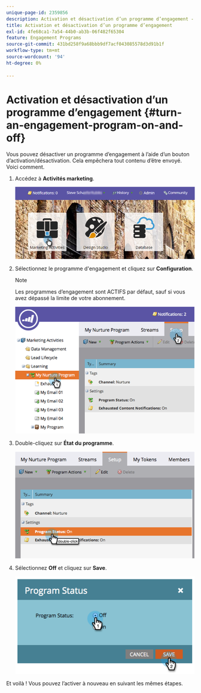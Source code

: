 ```yaml
---
unique-page-id: 2359856
description: Activation et désactivation d’un programme d’engagement - Documents Marketo - Documentation du produit
title: Activation et désactivation d’un programme d’engagement
exl-id: 4fe68ca1-7a54-44b0-ab3b-06f482f65304
feature: Engagement Programs
source-git-commit: 431bd258f9a68bbb9df7acf043085578d3d91b1f
workflow-type: tm+mt
source-wordcount: '94'
ht-degree: 0%

---
```


# Activation et désactivation d’un programme d’engagement {#turn-an-engagement-program-on-and-off}

Vous pouvez désactiver un programme d’engagement à l’aide d’un bouton d’activation/désactivation. Cela empêchera tout contenu d’être envoyé. Voici comment.

1. Accédez à **Activités marketing**.

   ![](assets/login-marketing-activities.png)

1. Sélectionnez le programme d&#39;engagement et cliquez sur **Configuration**.

   >[!NOTE]
   >
   >Les programmes d’engagement sont ACTIFS par défaut, sauf si vous avez dépassé la limite de votre abonnement.

   ![](assets/image2014-9-15-17-3a14-3a56.png)

1. Double-cliquez sur **État du programme**.

   ![](assets/image2014-9-15-17-3a14-3a59.png)

1. Sélectionnez **Off** et cliquez sur **Save**.

   ![](assets/image2014-9-15-17-3a15-3a2.png)

Et voilà ! Vous pouvez l’activer à nouveau en suivant les mêmes étapes.
